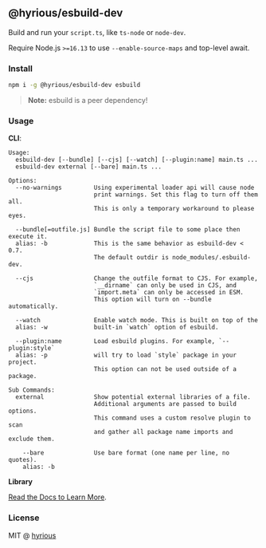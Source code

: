 ## @hyrious/esbuild-dev

Build and run your `script.ts`, like `ts-node` or `node-dev`.

Require Node.js `>=16.13` to use `--enable-source-maps` and top-level await.

### Install

```bash
npm i -g @hyrious/esbuild-dev esbuild
```

> **Note:** esbuild is a peer dependency!

### Usage

**CLI**:

```
Usage:
  esbuild-dev [--bundle] [--cjs] [--watch] [--plugin:name] main.ts ...
  esbuild-dev external [--bare] main.ts ...

Options:
  --no-warnings         Using experimental loader api will cause node
                        print warnings. Set this flag to turn off them all.
                        This is only a temporary workaround to please eyes.

  --bundle[=outfile.js] Bundle the script file to some place then execute it.
  alias: -b             This is the same behavior as esbuild-dev < 0.7.
                        The default outdir is node_modules/.esbuild-dev.

  --cjs                 Change the outfile format to CJS. For example,
                        `__dirname` can only be used in CJS, and
                        `import.meta` can only be accessed in ESM.
                        This option will turn on --bundle automatically.

  --watch               Enable watch mode. This is built on top of the
  alias: -w             built-in `watch` option of esbuild.

  --plugin:name         Load esbuild plugins. For example, `--plugin:style`
  alias: -p             will try to load `style` package in your project.
                        This option can not be used outside of a package.

Sub Commands:
  external              Show potential external libraries of a file.
                        Additional arguments are passed to build options.
                        This command uses a custom resolve plugin to scan
                        and gather all package name imports and exclude them.

    --bare              Use bare format (one name per line, no quotes).
    alias: -b
```

**Library**

[Read the Docs to Learn More](https://hyrious.me/esbuild-dev).

### License

MIT @ [hyrious](https://github.com/hyrious)
